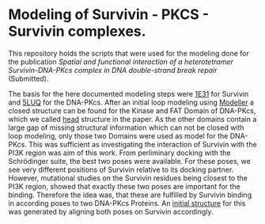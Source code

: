 # Modeling of Survivin - PKCS - Survivin complexes.

This repository holds the scripts that were used for the modeling done 
for the publication *Spatial and functional interaction of a 
heterotetramer Survivin-DNA-PKcs complex in DNA double-strand break repair* 
(Submitted). 


The basis for the here documented modeling steps were [1E31](https://www.rcsb.org/structure/1E31) for Survivin
and [5LUQ](https://www.rcsb.org/structure/5LUQ) for the DNA-PKcs.
After an initial loop modeling using [Modeller](https://salilab.org/modeller/) a closed structure can be found for the
Kinase and FAT Domain of DNA-PKcs, which we called [head](https://github.com/entropybit/survivinpkcs/blob/master/pdbs/pkcs_head.pdb) structure in the paper. As the other domains contain a large gap of missing structural information
which can not be closed with loop modeling, only those two Domains were used as model for the DNA-PKcs.
This was sufficient as investigating the interaction of Survivin with the PI3K region was aim of this work. 
From perliminary docking with the Schrödinger suite, the best two poses were available.
For these poses, we see very different positions of Survivin relative to its docking partner. 
However, mutational studies on the Survivin residues being closest to the PI3K region, showed that exactly
these two poses are important for the binding. 
Therefore the idea was, that these are fulfilled by Survivin binding in according poses to two
DNA-PKcs Proteins. An [initial structure](https://github.com/entropybit/survivinpkcs/blob/master/pdbs/kinase_heterodimer_aligned_0001.pdb) for this was generated by aligning both poses on Survivin accordingly.


